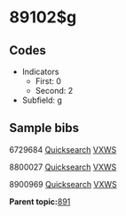 # 89102$g

## Codes

-   Indicators
    -   First: 0
    -   Second: 2
-   Subfield: g

## Sample bibs

6729684 [Quicksearch](https://search.library.yale.edu/catalog/6729684) [VXWS](http://prodorbis.library.yale.edu:7014/vxws/GetHoldingsService?bibId=6729684)

8800027 [Quicksearch](https://search.library.yale.edu/catalog/8800027) [VXWS](http://prodorbis.library.yale.edu:7014/vxws/GetHoldingsService?bibId=8800027)

8900969 [Quicksearch](https://search.library.yale.edu/catalog/8900969) [VXWS](http://prodorbis.library.yale.edu:7014/vxws/GetHoldingsService?bibId=8900969)

**Parent topic:**[891](../../tags/891/891.md)

